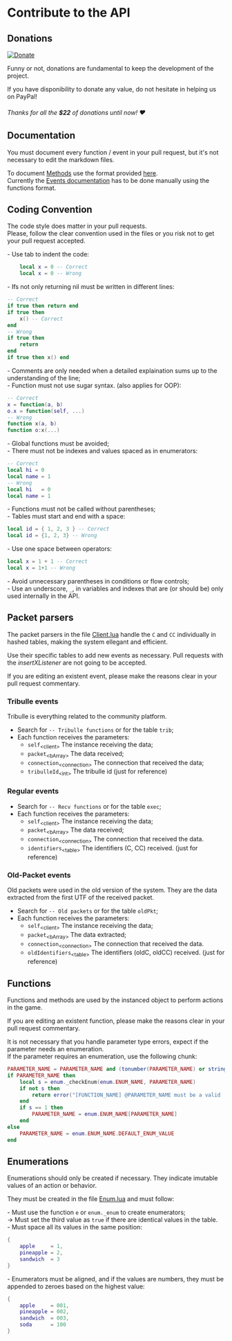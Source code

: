 # Contribute to the API

## Donations
[![Donate](https://img.shields.io/badge/Donate-PayPal-blue.svg)](https://www.paypal.com/cgi-bin/webscr?cmd=_s-xclick&hosted_button_id=TSTEG3PXK4HJ4&source=url)

Funny or not, donations are fundamental to keep the development of the project.

If you have disponibility to donate any value, do not hesitate in helping us on PayPal!

###### Thanks for all the <strong>$22</strong> of donations until now! ♥

## Documentation

You must document every function / event in your pull request, but it's not necessary to edit the markdown files.

To document [Methods](docs/Client.md) use the format provided [here](https://github.com/Lautenschlager-id/Fromage/blob/master/docgen.lua#L1-L36).<br>
Currently the [Events documentation](docs/Events.md) has to be done manually using the functions format.

## Coding Convention
The code style does matter in your pull requests.<br>
Please, follow the clear convention used in the files or you risk not to get your pull request accepted.

\- Use tab to indent the code:
```Lua
	local x = 0 -- Correct
    local x = 0 -- Wrong
```
\- Ifs not only returning nil must be written in different lines:
```Lua
-- Correct
if true then return end
if true then
	x() -- Correct
end
-- Wrong
if true then
	return
end
if true then x() end
```
\- Comments are only needed when a detailed explaination sums up to the understanding of the line;<br>
\- Function must not use sugar syntax. (also applies for OOP):
```Lua
-- Correct
x = function(a, b)
o.x = function(self, ...)
-- Wrong
function x(a, b)
function o:x(...)
```
\- Global functions must be avoided;<br>
\- There must not be indexes and values spaced as in enumerators:
```Lua
-- Correct
local hi = 0
local name = 1
-- Wrong
local hi   = 0
local name = 1
```
\- Functions must not be called without parentheses;<br>
\- Tables must start and end with a space:
```Lua
local id = { 1, 2, 3 } -- Correct
local id = {1, 2, 3} -- Wrong
```
\- Use one space between operators:
```Lua
local x = 1 + 1 -- Correct
local x = 1+1 -- Wrong
```
\- Avoid unnecessary parentheses in conditions or flow controls;<br>
\- Use an underscore, `_`, in variables and indexes that are (or should be) only used internally in the API.

## Packet parsers
The packet parsers in the file [Client.lua](libs/client.lua) handle the `C` and `CC` individually in hashed tables, making the system ellegant and efficient.

Use their specific tables to add new events as necessary. Pull requests with the _insertXListener_ are not going to be accepted.

If you are editing an existent event, please make the reasons clear in your pull request commentary.

### Tribulle events
Tribulle is everything related to the community platform.
- Search for `-- Tribulle functions` or for the table `trib`;
- Each function receives the parameters:
	- `self`<sub>\<client></sub> The instance receiving the data;
	- `packet`<sub>\<bArray></sub> The data received;
	- `connection`<sub>\<connection></sub> The connection that received the data;
	- `tribulleId`<sub>\<int></sub> The tribulle id (just for reference)

### Regular events
- Search for `-- Recv functions` or for the table `exec`;
- Each function receives the parameters:
	- `self`<sub>\<client></sub> The instance receiving the data;
	- `packet`<sub>\<bArray></sub> The data received;
	- `connection`<sub>\<connection></sub> The connection that received the data.
	- `identifiers`<sub>\<table></sub> The identifiers (C, CC) received. (just for reference)

### Old-Packet events
Old packets were used in the old version of the system. They are the data extracted from the first UTF of the received packet.
- Search for `-- Old packets` or for the table `oldPkt`;
- Each function receives the parameters:
	- `self`<sub>\<client></sub> The instance receiving the data;
	- `packet`<sub>\<bArray></sub> The data extracted;
	- `connection`<sub>\<connection></sub> The connection that received the data.
	- `oldIdentifiers`<sub>\<table></sub> The identifiers (oldC, oldCC) received. (just for reference)

## Functions
Functions and methods are used by the instanced object to perform actions in the game.

If you are editing an existent function, please make the reasons clear in your pull request commentary.

It is not necessary that you handle parameter type errors, expect if the parameter needs an enumeration.<br>
If the parameter requires an enumeration, use the following chunk:
```Lua
PARAMETER_NAME = PARAMETER_NAME and (tonumber(PARAMETER_NAME) or string.lower(PARAMETER_NAME))
if PARAMETER_NAME then
	local s = enum._checkEnum(enum.ENUM_NAME, PARAMETER_NAME)
	if not s then
		return error("[FUNCTION_NAME] @PARAMETER_NAME must be a valid 'ENUM_NAME' enumeration.", 2)
	end
	if s == 1 then
		PARAMETER_NAME = enum.ENUM_NAME[PARAMETER_NAME]
	end
else
	PARAMETER_NAME = enum.ENUM_NAME.DEFAULT_ENUM_VALUE
end
```

## Enumerations
Enumerations should only be created if necessary. They indicate imutable values of an action or behavior.

They must be created in the file [Enum.lua](libs/enum.lua) and must follow:

\- Must use the function `e` or `enum._enum` to create enumerators;<br>
→ Must set the third value as `true` if there are identical values in the table.<br>
\- Must space all its values in the same position:
```Lua
{
	apple     = 1,
	pineapple = 2,
	sandwich  = 3
}
```
\- Enumerators must be aligned, and if the values are numbers, they must be appended to zeroes based on the highest value:
```Lua
{
	apple     = 001,
	pineapple = 002,
	sandwich  = 003,
	soda      = 100
}
```